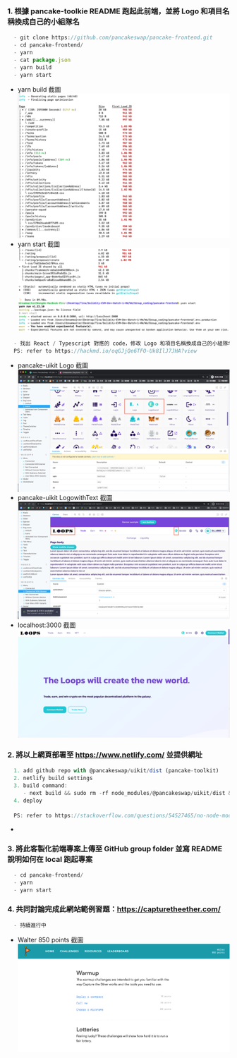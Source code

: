 ### 1. 根據 pancake-toolkie README 跑起此前端，並將 Logo 和項目名稱換成自己的小組隊名
```js
  - git clone https://github.com/pancakeswap/pancake-frontend.git
  - cd pancake-frontend/
  - yarn
  - cat package.json
  - yarn build
  - yarn start
```
- yarn build 截圖 ![](./hw1_yarn_build.png)
- yarn start 截圖 ![](./hw1_yarn_start.png)
```js
  - 找出 React / Typescript 對應的 code，修改 Logo 和項目名稱換成自己的小組隊名
  PS: refer to https://hackmd.io/oqGJjQe6TFO-Uk8IlJ7JHA?view
```
- pancake-uikit Logo 截圖 ![](./hw2_logo1.png)
- pancake-uikit LogowithText 截圖 ![](./hw2_logowithtext1.png)
- localhost:3000 截圖 ![](./hw2_localhost.png)

### 2. 將以上網頁部署至 https://www.netlify.com/ 並提供網址
```js
  1. add github repo with @pancakeswap/uikit/dist (pancake-toolkit)
  2. netlify build settings
  3. build command:
     - next build && sudo rm -rf node_modules/@pancakeswap/uikit/dist && sudo cp -fR dist node_modules/@pancakeswap/uikit && sudo rm -rf dist
  4. deploy

  PS: refer to https://stackoverflow.com/questions/54527465/no-node-modules-from-netlify-deploy
```
-

### 3. 將此客製化前端專案上傳至 GitHub group folder 並寫 README 說明如何在 local 跑起專案
```js
  - cd pancake-frontend/
  - yarn
  - yarn start
```

### 4. 共同討論完成此網站範例習題：https://capturetheether.com/
```js
  - 持續進行中
```
- Walter 850 points 截圖 ![](./hw4_score.png)
